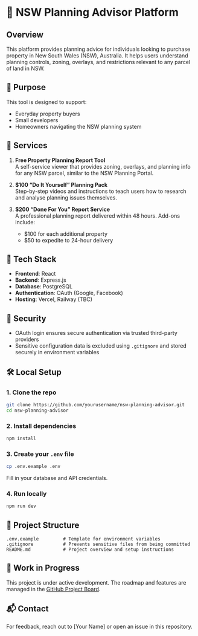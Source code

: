 # 🏡 NSW Planning Advisor Platform

## Overview

This platform provides planning advice for individuals looking to purchase property in New South Wales (NSW), Australia. It helps users understand planning controls, zoning, overlays, and restrictions relevant to any parcel of land in NSW.

## 🎯 Purpose

This tool is designed to support:
- Everyday property buyers
- Small developers
- Homeowners navigating the NSW planning system

## 💼 Services

1. **Free Property Planning Report Tool**  
   A self-service viewer that provides zoning, overlays, and planning info for any NSW parcel, similar to the NSW Planning Portal.

2. **$100 “Do It Yourself” Planning Pack**  
   Step-by-step videos and instructions to teach users how to research and analyse planning issues themselves.

3. **$200 “Done For You” Report Service**  
   A professional planning report delivered within 48 hours. Add-ons include:
   - $100 for each additional property
   - $50 to expedite to 24-hour delivery

## 🧱 Tech Stack

- **Frontend**: React
- **Backend**: Express.js
- **Database**: PostgreSQL
- **Authentication**: OAuth (Google, Facebook)
- **Hosting**: Vercel, Railway (TBC)

## 🔐 Security

- OAuth login ensures secure authentication via trusted third-party providers
- Sensitive configuration data is excluded using `.gitignore` and stored securely in environment variables

## 🛠 Local Setup

### 1. Clone the repo
```bash
git clone https://github.com/yourusername/nsw-planning-advisor.git
cd nsw-planning-advisor
```

### 2. Install dependencies
```bash
npm install
```

### 3. Create your `.env` file
```bash
cp .env.example .env
```
Fill in your database and API credentials.

### 4. Run locally
```bash
npm run dev
```

## 📁 Project Structure
```
.env.example         # Template for environment variables
.gitignore           # Prevents sensitive files from being committed
README.md            # Project overview and setup instructions
```

## 🚧 Work in Progress

This project is under active development. The roadmap and features are managed in the [GitHub Project Board](https://github.com/yourusername/nsw-planning-advisor/projects).

## 📬 Contact

For feedback, reach out to [Your Name] or open an issue in this repository.
